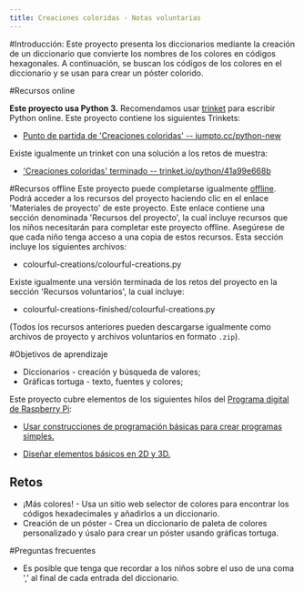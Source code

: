 ```yaml
---
title: Creaciones coloridas - Notas voluntarias
---
```


#Introducción:
Este proyecto presenta los diccionarios mediante la creación de un diccionario que convierte los nombres de los colores en códigos hexagonales. A continuación, se buscan los códigos de los colores en el diccionario y se usan para crear un póster colorido. 

#Recursos online

__Este proyecto usa Python 3.__ Recomendamos usar [trinket](https://trinket.io/) para escribir Python online. Este proyecto contiene los siguientes Trinkets:

+ [Punto de partida de 'Creaciones coloridas' -- jumpto.cc/python-new](http://jumpto.cc/python-new)

Existe igualmente un trinket con una solución a los retos de muestra:

+ ['Creaciones coloridas' terminado -- trinket.io/python/41a99e668b](https://trinket.io/python/41a99e668b)

#Recursos offline
Este proyecto puede completarse igualmente [offline](https://www.codeclubprojects.org/en-GB/resources/python-working-offline/). Podrá acceder a los recursos del proyecto haciendo clic en el enlace 'Materiales de proyecto' de este proyecto. Este enlace contiene una sección denominada 'Recursos del proyecto', la cual incluye recursos que los niños necesitarán para completar este proyecto offline. Asegúrese de que cada niño tenga acceso a una copia de estos recursos. Esta sección incluye los siguientes archivos:

+ colourful-creations/colourful-creations.py

Existe igualmente una versión terminada de los retos del proyecto en la sección 'Recursos voluntarios', la cual incluye:

+ colourful-creations-finished/colourful-creations.py

(Todos los recursos anteriores pueden descargarse igualmente como archivos de proyecto y archivos voluntarios en formato `.zip`).

#Objetivos de aprendizaje
+ Diccionarios - creación y búsqueda de valores;
+ Gráficas tortuga - texto, fuentes y colores;

Este proyecto cubre elementos de los siguientes hilos del [Programa digital de Raspberry Pi](http://rpf.io/curriculum):

+ [Usar construcciones de programación básicas para crear programas simples.](https://www.raspberrypi.org/curriculum/programming/creator)

+ [Diseñar elementos básicos en 2D y 3D.](https://www.raspberrypi.org/curriculum/design/creator)

## Retos
+ ¡Más colores! - Usa un sitio web selector de colores para encontrar los códigos hexadecimales y añadirlos a un diccionario. 
+ Creación de un póster - Crea un diccionario de paleta de colores personalizado y úsalo para crear un póster usando gráficas tortuga. 

#Preguntas frecuentes
+ Es posible que tenga que recordar a los niños sobre el uso de una coma ',' al final de cada entrada del diccionario. 

